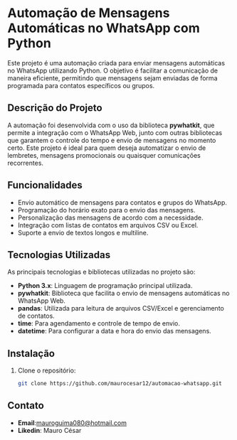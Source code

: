 # Automação de Mensagens Automáticas no WhatsApp com Python

Este projeto é uma automação criada para enviar mensagens automáticas no WhatsApp utilizando Python. O objetivo é facilitar a comunicação de maneira eficiente, permitindo que mensagens sejam enviadas de forma programada para contatos específicos ou grupos.

## Descrição do Projeto

A automação foi desenvolvida com o uso da biblioteca **pywhatkit**, que permite a integração com o WhatsApp Web, junto com outras bibliotecas que garantem o controle do tempo e envio de mensagens no momento certo. Este projeto é ideal para quem deseja automatizar o envio de lembretes, mensagens promocionais ou quaisquer comunicações recorrentes.

## Funcionalidades

- Envio automático de mensagens para contatos e grupos do WhatsApp.
- Programação do horário exato para o envio das mensagens.
- Personalização das mensagens de acordo com a necessidade.
- Integração com listas de contatos em arquivos CSV ou Excel.
- Suporte a envio de textos longos e multiline.

## Tecnologias Utilizadas

As principais tecnologias e bibliotecas utilizadas no projeto são:

- **Python 3.x**: Linguagem de programação principal utilizada.
- **pywhatkit**: Biblioteca que facilita o envio de mensagens automáticas no WhatsApp Web.
- **pandas**: Utilizada para leitura de arquivos CSV/Excel e gerenciamento de contatos.
- **time**: Para agendamento e controle de tempo de envio.
- **datetime**: Para configurar a data e hora do envio das mensagens.

## Instalação

1. Clone o repositório:
   ```bash
   git clone https://github.com/maurocesar12/automacao-whatsapp.git

## Contato

- **Email**:mauroguima080@hotmail.com
- **Likedin**: Mauro César

